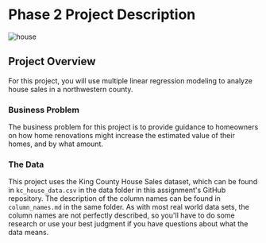 # Phase 2 Project Description

![house](https://raw.githubusercontent.com/Lawez/phase-2-project-group/house.jpg)


## Project Overview

For this project, you will use multiple linear regression modeling to analyze house sales in a northwestern county.

### Business Problem

The business problem for this project is to provide guidance to homeowners on how home renovations might increase the estimated value of their homes, and by what amount. 

### The Data

This project uses the King County House Sales dataset, which can be found in  `kc_house_data.csv` in the data folder in this assignment's GitHub repository. The description of the column names can be found in `column_names.md` in the same folder. As with most real world data sets, the column names are not perfectly described, so you'll have to do some research or use your best judgment if you have questions about what the data means.

